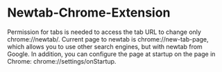 # Newtab-Chrome-Extension
Permission for tabs is needed to access the tab URL to change only chrome://newtab/.
Current page to newtab is chrome://new-tab-page, which allows you to use other search engines, but with newtab from Google.
In addition, you can configure the page at startup on the page in Chrome: chrome://settings/onStartup.
